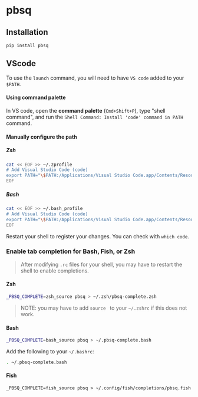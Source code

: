 # pbsq


## Installation 

`pip install pbsq` 

## VScode

To use the `launch` command, you will need to have `VS code` added to your `$PATH`. 
#### Using command palette 

In VS code, open the **command palette** (`Cmd+Shift+P`), type "shell command",
and run the `Shell Command: Install 'code' command in PATH` command.
#### Manually configure the path 

##### Zsh 

```zsh
cat << EOF >> ~/.zprofile
# Add Visual Studio Code (code)
export PATH="\$PATH:/Applications/Visual Studio Code.app/Contents/Resources/app/bin"
EOF
```
##### Bash
```bash
cat << EOF >> ~/.bash_profile
# Add Visual Studio Code (code)
export PATH="\$PATH:/Applications/Visual Studio Code.app/Contents/Resources/app/bin"
EOF
```
Restart your shell to register your changes.  You can check with `which code`.
### Enable tab completion for Bash, Fish, or Zsh


> After modifying `.rc` files for your shell, you may have to restart the shell to enable completions. 
#### Zsh

```zsh
_PBSQ_COMPLETE=zsh_source pbsq > ~/.zsh/pbsq-complete.zsh
```
> NOTE: you may have to add `source ` to your `~/.zshrc` if this does not work.  
#### Bash 
```bash
_PBSQ_COMPLETE=bash_source pbsq > ~/.pbsq-complete.bash
```
Add the following to your `~/.bashrc`:
```bash
. ~/.pbsq-complete.bash
```
#### Fish 
```fish
_PBSQ_COMPLETE=fish_source pbsq > ~/.config/fish/completions/pbsq.fish
```
